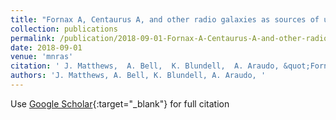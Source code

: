 ```yaml
---
title: "Fornax A, Centaurus A, and other radio galaxies as sources of ultrahigh energy cosmic rays"
collection: publications
permalink: /publication/2018-09-01-Fornax-A-Centaurus-A-and-other-radio-galaxies-as-sources-of-ultrahigh-energy-cosmic-rays
date: 2018-09-01
venue: 'mnras'
citation: ' J. Matthews,  A. Bell,  K. Blundell,  A. Araudo, &quot;Fornax A, Centaurus A, and other radio galaxies as sources of ultrahigh energy cosmic rays.&quot; mnras, 2018.'
authors: 'J. Matthews, A. Bell, K. Blundell, A. Araudo, '
---
```

Use [Google Scholar](https://scholar.google.com/scholar?q=Fornax+A,+Centaurus+A,+and+other+radio+galaxies+as+sources+of+ultrahigh+energy+cosmic+rays){:target="_blank"} for full citation